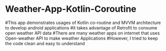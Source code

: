 # Weather-App-Kotlin-Coroutine
#This app demonstrates usages of Kotlin co-routine and MVVM architecture to develop android applications
#it takes advantage of Retrofit to consume open weather API data 
#There are many weather apps on internet that uses Open-weather API to make wwather Applications
#However, I tried to keep the code clean and easy to understand 
